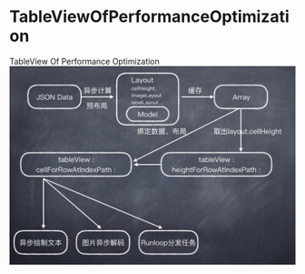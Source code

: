 # TableViewOfPerformanceOptimization
TableView Of Performance Optimization
![TableViewOfPerformanceOptimization.png](https://github.com/ShelinShelin/TableViewOfPerformanceOptimization/blob/master/Images/1121012-41b6f1e56df5fc5b-2.png)
